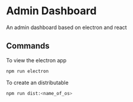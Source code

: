 # Admin Dashboard

An admin dashboard based on electron and react


## Commands

To view the electron app

```bash
npm run electron
```

To create an distributable

```bash
npm run dist:<name_of_os>
```

